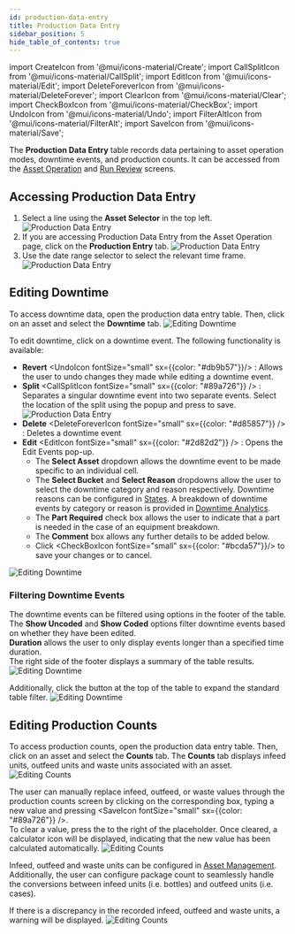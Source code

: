 ```yaml
---
id: production-data-entry
title: Production Data Entry
sidebar_position: 5
hide_table_of_contents: true
---
```

import CreateIcon from '@mui/icons-material/Create';
import CallSplitIcon from '@mui/icons-material/CallSplit';
import EditIcon from '@mui/icons-material/Edit';
import DeleteForeverIcon from '@mui/icons-material/DeleteForever';
import ClearIcon from '@mui/icons-material/Clear';
import CheckBoxIcon from '@mui/icons-material/CheckBox';
import UndoIcon from '@mui/icons-material/Undo';
import FilterAltIcon from '@mui/icons-material/FilterAlt';
import SaveIcon from '@mui/icons-material/Save';

The **Production Data Entry** table records data pertaining to asset operation modes, downtime events, and production counts. It can be accessed from the [Asset Operation](docs/products/ops/asset-operation.md) and [Run Review](docs/products/ops/performance-analytics/run-review.md) screens.

## Accessing Production Data Entry
1. Select a line using the **Asset Selector** in the top left.
![Production Data Entry](/img/36.png)
2. If you are accessing Production Data Entry from the Asset Operation page, click on the <CreateIcon fontSize="small" /> **Production Entry** tab.
![Production Data Entry](/img/45.png)
3. Use the date range selector to select the relevant time frame.
![Production Data Entry](/img/37.png)

## Editing Downtime
To access downtime data, open the production data entry table. Then, click on an asset and select the **Downtime** tab.
   ![Editing Downtime](/img/41.png)

To edit downtime, click on a downtime event. The following functionality is available: 
* **Revert** <UndoIcon fontSize="small" sx={{color: "#db9b57"}}/> : Allows the user to undo changes they made while editing a downtime event.
* **Split** <CallSplitIcon fontSize="small" sx={{color: "#89a726"}} /> : Separates a singular downtime event into two separate events. Select the location of the split using the popup and press <CallSplitIcon fontSize="small" />
  to save.
  ![Production Data Entry](/img/46.png)
* **Delete** <DeleteForeverIcon fontSize="small" sx={{color: "#d85857"}} /> : Deletes a downtime event
* **Edit** <EditIcon fontSize="small" sx={{color: "#2d82d2"}} /> : Opens the Edit Events pop-up. 
  * The **Select Asset** dropdown allows the downtime event to be made specific to an individual cell. 
  * The **Select Bucket** and **Select Reason** dropdowns allow the user to select the downtime category and reason respectively. Downtime reasons can be configured in [States](docs/products/ops/asset-management/states.md). A breakdown of downtime events by category or reason is provided in [Downtime Analytics](docs/products/ops/performance-analytics/downtime.md). 
  * The **Part Required** check box allows the user to indicate that a part is needed in the case of an equipment breakdown. 
  * The **Comment** box allows any further details to be added below. 
  * Click <CheckBoxIcon fontSize="small" sx={{color: "#bcda57"}}/> to save your changes or <ClearIcon fontSize="small" /> to cancel.

![Editing Downtime](/img/39.png)

### Filtering Downtime Events
The downtime events can be filtered using options in the footer of the table.  
The **Show Uncoded** and **Show Coded** options filter downtime events based on whether they have been edited.  
**Duration** allows the user to only display events longer than a specified time duration.  
The right side of the footer displays a summary of the table results.
![Editing Downtime](/img/44.png)

Additionally, click the <FilterAltIcon fontSize="small" /> button at the top of the table to expand the standard table filter. 
![Editing Downtime](/img/43.png)

## Editing Production Counts
To access production counts, open the production data entry table. Then, click on an asset and select the **Counts** tab.
The **Counts** tab displays infeed units, outfeed units and waste units associated with an asset.
![Editing Counts](/img/47.png)

The user can manually replace infeed, outfeed, or waste values through the production counts screen by clicking on the corresponding box, typing a new value and pressing <SaveIcon fontSize="small" sx={{color: "#89a726"}} />.  
To clear a value, press the <ClearIcon fontSize="small" /> to the right of the placeholder. Once cleared, a calculator icon will be displayed, indicating that the new value has been calculated automatically.
![Editing Counts](/img/49.png)

Infeed, outfeed and waste units can be configured in [Asset Management](docs/products/ops/asset-management/assets.md). Additionally, the user can configure package count to seamlessly handle the conversions between infeed units (i.e. bottles) and outfeed units (i.e. cases).

If there is a discrepancy in the recorded infeed, outfeed and waste units, a warning will be displayed.
![Editing Counts](/img/48.png)